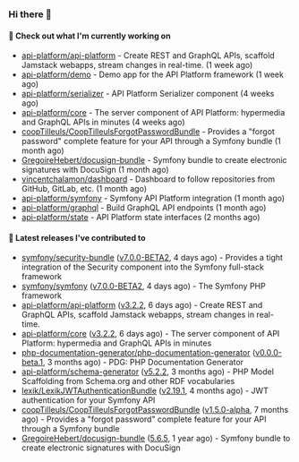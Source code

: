 ### Hi there 👋

#### 👷 Check out what I'm currently working on

- [api-platform/api-platform](https://github.com/api-platform/api-platform) - Create REST and GraphQL APIs, scaffold Jamstack webapps, stream changes in real-time. (1 week ago)
- [api-platform/demo](https://github.com/api-platform/demo) - Demo app for the API Platform framework (1 week ago)
- [api-platform/serializer](https://github.com/api-platform/serializer) - API Platform Serializer component (4 weeks ago)
- [api-platform/core](https://github.com/api-platform/core) - The server component of API Platform: hypermedia and GraphQL APIs in minutes (4 weeks ago)
- [coopTilleuls/CoopTilleulsForgotPasswordBundle](https://github.com/coopTilleuls/CoopTilleulsForgotPasswordBundle) - Provides a &#34;forgot password&#34; complete feature for your API through a Symfony bundle (1 month ago)
- [GregoireHebert/docusign-bundle](https://github.com/GregoireHebert/docusign-bundle) - Symfony bundle to create electronic signatures with DocuSign (1 month ago)
- [vincentchalamon/dashboard](https://github.com/vincentchalamon/dashboard) - Dashboard to follow repositories from GitHub, GitLab, etc. (1 month ago)
- [api-platform/symfony](https://github.com/api-platform/symfony) - Symfony API Platform integration (1 month ago)
- [api-platform/graphql](https://github.com/api-platform/graphql) - Build GraphQL API endpoints (1 month ago)
- [api-platform/state](https://github.com/api-platform/state) - API Platform state interfaces (2 months ago)

#### 🔭 Latest releases I've contributed to

- [symfony/security-bundle](https://github.com/symfony/security-bundle) ([v7.0.0-BETA2](https://github.com/symfony/security-bundle/releases/tag/v7.0.0-BETA2), 4 days ago) - Provides a tight integration of the Security component into the Symfony full-stack framework
- [symfony/symfony](https://github.com/symfony/symfony) ([v7.0.0-BETA2](https://github.com/symfony/symfony/releases/tag/v7.0.0-BETA2), 4 days ago) - The Symfony PHP framework
- [api-platform/api-platform](https://github.com/api-platform/api-platform) ([v3.2.2](https://github.com/api-platform/api-platform/releases/tag/v3.2.2), 6 days ago) - Create REST and GraphQL APIs, scaffold Jamstack webapps, stream changes in real-time.
- [api-platform/core](https://github.com/api-platform/core) ([v3.2.2](https://github.com/api-platform/core/releases/tag/v3.2.2), 6 days ago) - The server component of API Platform: hypermedia and GraphQL APIs in minutes
- [php-documentation-generator/php-documentation-generator](https://github.com/php-documentation-generator/php-documentation-generator) ([v0.0.0-beta.1](https://github.com/php-documentation-generator/php-documentation-generator/releases/tag/v0.0.0-beta.1), 3 months ago) - PDG: PHP Documentation Generator
- [api-platform/schema-generator](https://github.com/api-platform/schema-generator) ([v5.2.2](https://github.com/api-platform/schema-generator/releases/tag/v5.2.2), 3 months ago) - PHP Model Scaffolding from Schema.org and other RDF vocabularies
- [lexik/LexikJWTAuthenticationBundle](https://github.com/lexik/LexikJWTAuthenticationBundle) ([v2.19.1](https://github.com/lexik/LexikJWTAuthenticationBundle/releases/tag/v2.19.1), 4 months ago) - JWT authentication for your Symfony API
- [coopTilleuls/CoopTilleulsForgotPasswordBundle](https://github.com/coopTilleuls/CoopTilleulsForgotPasswordBundle) ([v1.5.0-alpha](https://github.com/coopTilleuls/CoopTilleulsForgotPasswordBundle/releases/tag/v1.5.0-alpha), 7 months ago) - Provides a &#34;forgot password&#34; complete feature for your API through a Symfony bundle
- [GregoireHebert/docusign-bundle](https://github.com/GregoireHebert/docusign-bundle) ([5.6.5](https://github.com/GregoireHebert/docusign-bundle/releases/tag/5.6.5), 1 year ago) - Symfony bundle to create electronic signatures with DocuSign

